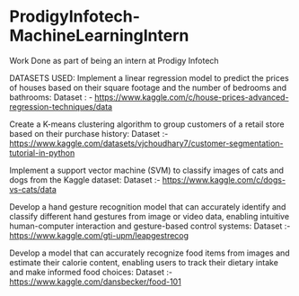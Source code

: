 # ProdigyInfotech-MachineLearningIntern
Work Done as part of being an intern at Prodigy Infotech

DATASETS USED:
Implement a linear regression model to predict the prices of houses based on their square footage and the number of bedrooms and bathrooms:
Dataset : - https://www.kaggle.com/c/house-prices-advanced-regression-techniques/data

Create a K-means clustering algorithm to group customers of a retail store based on their purchase history:
Dataset :- https://www.kaggle.com/datasets/vjchoudhary7/customer-segmentation-tutorial-in-python

Implement a support vector machine (SVM) to classify images of cats and dogs from the Kaggle dataset:
Dataset :- https://www.kaggle.com/c/dogs-vs-cats/data

Develop a hand gesture recognition model that can accurately identify and classify different hand gestures from image or video data, enabling intuitive human-computer interaction and gesture-based control systems:
Dataset :-  https://www.kaggle.com/gti-upm/leapgestrecog


Develop a model that can accurately recognize food items from images and estimate their calorie content, enabling users to track their dietary intake and make informed food choices:
Dataset :- https://www.kaggle.com/dansbecker/food-101
